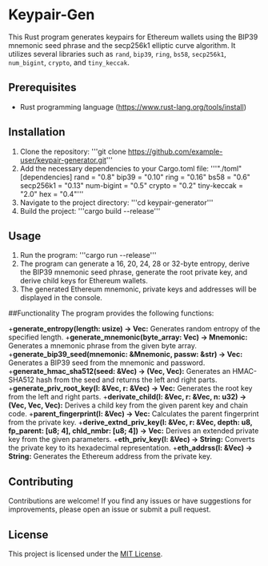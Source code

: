 # Keypair-Gen
This Rust program generates keypairs for Ethereum wallets using the BIP39 mnemonic seed phrase and the secp256k1 elliptic curve algorithm. It utilizes several libraries such as `rand`, `bip39`, `ring`, `bs58`, `secp256k1`, `num_bigint`, `crypto`, and `tiny_keccak`.

## Prerequisites

- Rust programming language (https://www.rust-lang.org/tools/install)

## Installation

1. Clone the repository:
   '''git clone https://github.com/example-user/keypair-generator.git'''
2. Add the necessary dependencies to your Cargo.toml file:
    '''"./toml"
    [dependencies]
    rand = "0.8"
    bip39 = "0.10"
    ring = "0.16"
    bs58 = "0.6"
    secp256k1 = "0.13"
    num-bigint = "0.5"
    crypto = "0.2"
    tiny-keccak = "2.0"
    hex = "0.4"'''
3. Navigate to the project directory:
   '''cd keypair-generator'''
4. Build the project:
    '''cargo build --release'''
   
## Usage

1. Run the program:
    '''cargo run --release'''
2. The program can generate a 16, 20, 24, 28 or 32-byte entropy, derive the BIP39 mnemonic seed phrase, generate the root private key, and derive child keys for Ethereum wallets.
3. The generated Ethereum mnemonic, private keys and addresses will be displayed in the console.

##Functionality
  The program provides the following functions:

  +**generate_entropy(length: usize) -> Vec<u8>:** Generates random entropy of the specified length.
  +**generate_mnemonic(byte_array: Vec<u8>) -> Mnemonic:** Generates a mnemonic phrase from the given byte array.
  +**generate_bip39_seed(mnemonic: &Mnemonic, passw: &str) -> Vec<u8>:** Generates a BIP39 seed from the mnemonic and password.
  +**generate_hmac_sha512(seed: &Vec<u8>) -> (Vec<u8>, Vec<u8>):** Generates an HMAC-SHA512 hash from the seed and returns the left and right parts.
  +**generate_priv_root_key(l: &Vec<u8>, r: &Vec<u8>) -> Vec<u8>:** Generates the root key from the left and right parts.
  +**derivate_child(l: &Vec<u8>, r: &Vec<u8>, n: u32) -> (Vec<u8>, Vec<u8>, Vec<u8>):** Derives a child key from the given parent key and chain code.
  +**parent_fingerprint(l: &Vec<u8>) -> Vec<u8>:** Calculates the parent fingerprint from the private key.
  +**derive_extnd_priv_key(l: &Vec<u8>, r: &Vec<u8>, depth: u8, fp_parent: [u8; 4], chld_nmbr: [u8; 4]) -> Vec<u8>:** Derives an extended private key from the given parameters.
  +**eth_priv_key(l: &Vec<u8>) -> String:** Converts the private key to its hexadecimal representation.
  +**eth_addrss(l: &Vec<u8>) -> String:** Generates the Ethereum address from the private key.
   
## Contributing

Contributions are welcome! If you find any issues or have suggestions for improvements, please open an issue or submit a pull request.

## License

This project is licensed under the [MIT License](LICENSE).
